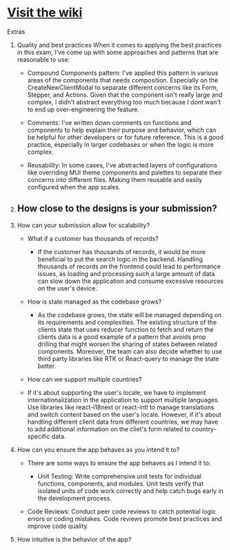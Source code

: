 # [Visit the wiki](https://github.com/Carepatron/Carepatron-Test-Full/wiki)

Extras

1. Quality and best practices
   When it comes to applying the best practices in this exam, I've come up with some approaches and patterns that are reasonable to use:

   - Compound Components pattern: I've applied this pattern in various areas of the components that needs composition. Especially on the CreateNewClientModal to separate different concerns like its Form, Stepper, and Actions. Given that the component isn't really large and complex, I didn't abstract everything too much because I dont wan't to end up over-engineering the feature.

   - Comments: I've written down comments on functions and components to help explain their purpose and behavior, which can be helpful for other developers or for future reference. This is a good practice, especially in larger codebases or when the logic is more complex.

   - Reusability: In some cases, I've abstracted layers of configurations like overriding MUI theme components and palettes to separate their concerns into different files. Making them reusable and easily configured when the app scales.

2. How close to the designs is your submission?
   - 

3. How can your submission allow for scalability?

   - What if a customer has thousands of records?
     - If the customer has thousands of records, it would be more beneficial to put the search logic in the backend. Handling thousands of records on the frontend could lead to performance issues, as loading and processing such a large amount of data can slow down the application and consume excessive resources on the user's device.

   - How is state managed as the codebase grows?
     - As the codebase grows, the state will be managed depending on its requirements and complexities. The existing structure of the clients state that uses reducer function to fetch and return the clients data is a good example of a pattern that avoids prop drilling that might worsen the sharing of states between related components. Moreover, the team can also decide whether to use third party libraries like RTK or React-query to manage the state better.

   - How can we support multiple countries?
    - If it's about supporting the user's locale, we have to implement internationalization in the application to support multiple languages. Use libraries like react-i18next or react-intl to manage translations and switch content based on the user's locale. However, if it's about handling different client data from different countries, we may have to add additional information on the cliet's form related to country-specific data.

4. How can you ensure the app behaves as you intend it to?
    - There are some ways to ensure the app behaves as I intend it to:

      - Unit Testing: Write comprehensive unit tests for individual functions, components, and modules. Unit tests verify that isolated units of code work correctly and help catch bugs early in the development process.
    
    - Code Reviews: Conduct peer code reviews to catch potential logic errors or coding mistakes. Code reviews promote best practices and improve code quality.

5. How intuitive is the behavior of the app?